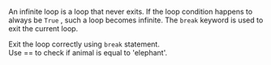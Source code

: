 An infinite loop is a loop that never exits. If the loop condition happens to always be `True` , such a loop becomes infinite. The `break` keyword is used to exit the current loop.  
  
Exit the loop correctly using `break` statement.  
Use == to check if animal is equal to 'elephant'.
